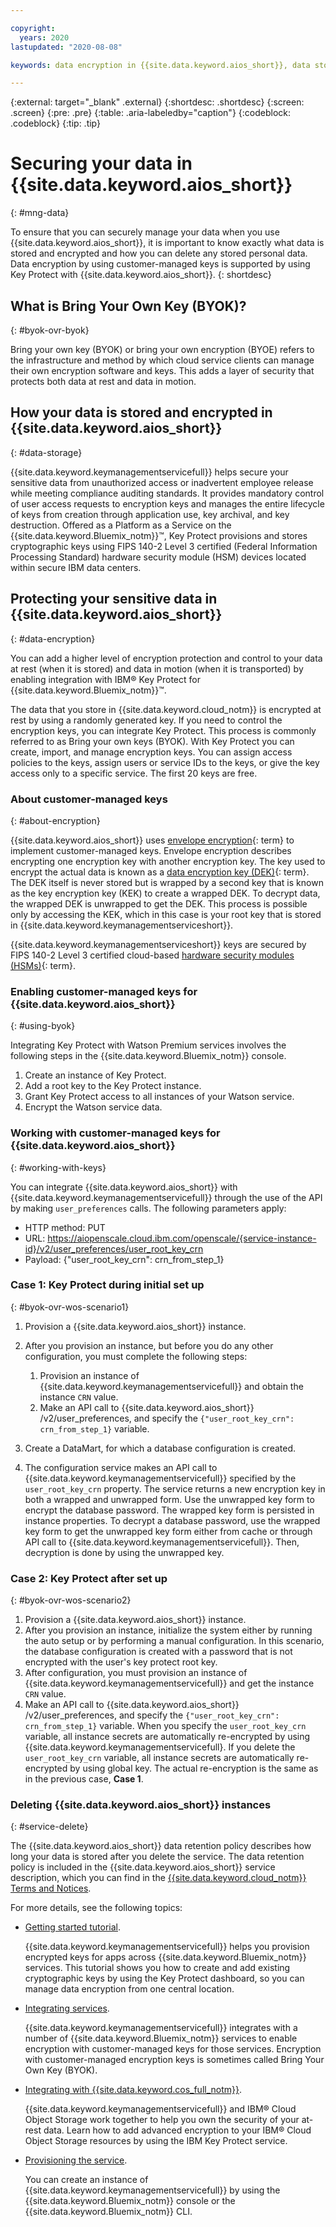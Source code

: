 ```yaml
---

copyright:
  years: 2020
lastupdated: "2020-08-08"

keywords: data encryption in {{site.data.keyword.aios_short}}, data storage for {{site.data.keyword.aios_short}}, bring your own keys for {{site.data.keyword.aios_short}}, BYOK for {{site.data.keyword.aios_short}}, key management for {{site.data.keyword.aios_short}}, key encryption for {{site.data.keyword.aios_short}}, personal data in {{site.data.keyword.aios_short}}, data deletion for {{site.data.keyword.aios_short}}, data in {{site.data.keyword.aios_short}}, data security in {{site.data.keyword.aios_short}}, {{site.data.keyword.aios_short}}

---
```


{:external: target="_blank" .external}
{:shortdesc: .shortdesc}
{:screen: .screen}
{:pre: .pre}
{:table: .aria-labeledby="caption"}
{:codeblock: .codeblock}
{:tip: .tip}

# Securing your data in {{site.data.keyword.aios_short}}
{: #mng-data}

To ensure that you can securely manage your data when you use {{site.data.keyword.aios_short}}, it is important to know exactly what data is stored and encrypted and how you can delete any stored personal data. Data encryption by using customer-managed keys is supported by using Key Protect with {{site.data.keyword.aios_short}}.
{: shortdesc}

## What is Bring Your Own Key (BYOK)?
{: #byok-ovr-byok}

Bring your own key (BYOK) or bring your own encryption (BYOE) refers to the infrastructure and method by which cloud service clients can manage their own encryption software and keys. This adds a layer of security that protects both data at rest and data in motion. 

## How your data is stored and encrypted in {{site.data.keyword.aios_short}}
{: #data-storage}

{{site.data.keyword.keymanagementservicefull}} helps secure your sensitive data from unauthorized access or inadvertent employee release while meeting compliance auditing standards. It provides mandatory control of user access requests to encryption keys and manages the entire lifecycle of keys from creation through application use, key archival, and key destruction. Offered as a Platform as a Service on the {{site.data.keyword.Bluemix_notm}}™, Key Protect provisions and stores cryptographic keys using FIPS 140-2 Level 3 certified (Federal Information Processing Standard) hardware security module (HSM) devices located within secure IBM data centers.

## Protecting your sensitive data in {{site.data.keyword.aios_short}}
{: #data-encryption}

You can add a higher level of encryption protection and control to your data at rest (when it is stored) and data in motion (when it is transported) by enabling integration with IBM® Key Protect for {{site.data.keyword.Bluemix_notm}}™.

The data that you store in {{site.data.keyword.cloud_notm}} is encrypted at rest by using a randomly generated key. If you need to control the encryption keys, you can integrate Key Protect. This process is commonly referred to as Bring your own keys (BYOK). With Key Protect you can create, import, and manage encryption keys. You can assign access policies to the keys, assign users or service IDs to the keys, or give the key access only to a specific service. The first 20 keys are free.

### About customer-managed keys
{: #about-encryption}

{{site.data.keyword.aios_short}} uses [envelope encryption](#x9860393){: term} to implement customer-managed keys. Envelope encryption describes encrypting one encryption key with another encryption key. The key used to encrypt the actual data is known as a [data encryption key (DEK)](#x4791827){: term}. The DEK itself is never stored but is wrapped by a second key that is known as the key encryption key (KEK) to create a wrapped DEK. To decrypt data, the wrapped DEK is unwrapped to get the DEK. This process is possible only by accessing the KEK, which in this case is your root key that is stored in {{site.data.keyword.keymanagementserviceshort}}.

{{site.data.keyword.keymanagementserviceshort}} keys are secured by FIPS 140-2 Level 3 certified cloud-based [hardware security modules (HSMs)](#x6704988){: term}.


### Enabling customer-managed keys for {{site.data.keyword.aios_short}}
{: #using-byok}

Integrating Key Protect with Watson Premium services involves the following steps in the {{site.data.keyword.Bluemix_notm}} console.

1. Create an instance of Key Protect.
2. Add a root key to the Key Protect instance.
3. Grant Key Protect access to all instances of your Watson service.
4. Encrypt the Watson service data.

### Working with customer-managed keys for {{site.data.keyword.aios_short}}
{: #working-with-keys}

You can integrate {{site.data.keyword.aios_short}} with {{site.data.keyword.keymanagementservicefull}} through the use of the API by making `user_preferences` calls. The following parameters apply:

- HTTP method: PUT
- URL: https://aiopenscale.cloud.ibm.com/openscale/{service-instance-id}/v2/user_preferences/user_root_key_crn
- Payload: {"user_root_key_crn": crn_from_step_1}

### Case 1: Key Protect during initial set up
{: #byok-ovr-wos-scenario1}

1. Provision a {{site.data.keyword.aios_short}} instance.
2. After you provision an instance, but before you do any other configuration, you must complete the following steps:

    1. Provision an instance of {{site.data.keyword.keymanagementservicefull}} and obtain the instance `CRN` value.
    2. Make an API call to {{site.data.keyword.aios_short}} /v2/user_preferences, and specify the `{"user_root_key_crn": crn_from_step_1}` variable.

3. Create a DataMart, for which a database configuration is created.
4. The configuration service makes an API call to {{site.data.keyword.keymanagementservicefull}} specified by the `user_root_key_crn` property. The service returns a new encryption key in both a wrapped and unwrapped form. Use the unwrapped key form to encrypt the database password. The wrapped key form is persisted in instance properties. To decrypt a database password, use the wrapped key form to get the unwrapped key form either from cache or through API call to {{site.data.keyword.keymanagementservicefull}}. Then, decryption is done by using the unwrapped key.

### Case 2: Key Protect after set up
{: #byok-ovr-wos-scenario2}

1. Provision a {{site.data.keyword.aios_short}} instance.
2. After you provision an instance, initialize the system either by running the auto setup or by performing a manual configuration. In this scenario, the database configuration is created with a password that is not encrypted with the user's key protect root key.
3. After configuration, you must provision an instance of {{site.data.keyword.keymanagementservicefull}} and get the instance `CRN` value.
4. Make an API call to {{site.data.keyword.aios_short}} /v2/user_preferences, and specify the `{"user_root_key_crn": crn_from_step_1}` variable. When you specify the `user_root_key_crn` variable, all instance secrets are automatically re-encrypted by using {{site.data.keyword.keymanagementservicefull}. If you delete the  `user_root_key_crn` variable, all instance secrets are automatically re-encrypted by using global key. The actual re-encryption is the same as in the previous case, **Case 1**.

<!--
## Deleting your data in {{site.data.keyword.aios_short}}
{: #data-delete}

_Document how users can delete their data within the service._

_If applicable, add H3s in this section to tailor the information to particular types of data. For example, you might have a "Deleting keys" section and a "Deleting a database" section._

_Include information about whether deleting the service fully erases all data. If deleting the service doesn't remove all personal data, include information about how users can completely delete their data._

-->
### Deleting {{site.data.keyword.aios_short}} instances
{: #service-delete}

The {{site.data.keyword.aios_short}} data retention policy describes how long your data is stored after you delete the service. The data retention policy is included in the {{site.data.keyword.aios_short}} service description, which you can find in the [{{site.data.keyword.cloud_notm}} Terms and Notices](/docs/overview?topic=overview-terms).

For more details, see the following topics:

- [Getting started tutorial](/docs/key-protect?topic=key-protect-getting-started-tutorial).
  
  {{site.data.keyword.keymanagementservicefull}} helps you provision encrypted keys for apps across {{site.data.keyword.Bluemix_notm}} services. This tutorial shows you how to create and add existing cryptographic keys by using the Key Protect dashboard, so you can manage data encryption from one central location.
  
- [Integrating services](/docs/key-protect?topic=key-protect-integrate-services).
  
  {{site.data.keyword.keymanagementservicefull}} integrates with a number of {{site.data.keyword.Bluemix_notm}} services to enable encryption with customer-managed keys for those services. Encryption with customer-managed encryption keys is sometimes called Bring Your Own Key (BYOK).
  
- [Integrating with {{site.data.keyword.cos_full_notm}}](/docs/key-protect?topic=key-protect-integrate-cos).
  
  {{site.data.keyword.keymanagementservicefull}} and IBM® Cloud Object Storage work together to help you own the security of your at-rest data. Learn how to add advanced encryption to your IBM® Cloud Object Storage resources by using the IBM Key Protect service.
  
- [Provisioning the service](/docs/key-protect?topic=key-protect-provision).
  
  You can create an instance of {{site.data.keyword.keymanagementservicefull}} by using the {{site.data.keyword.Bluemix_notm}} console or the {{site.data.keyword.Bluemix_notm}} CLI.
  
